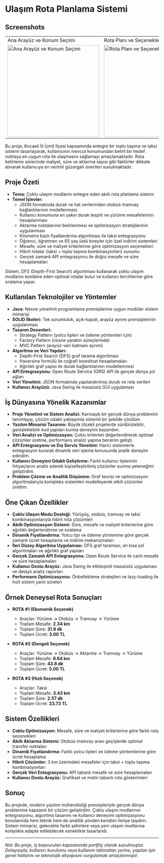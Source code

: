 # Ulaşım Rota Planlama Sistemi

## Screenshots
<table>
  <tr>
    <td>Ana Arayüz ve Konum Seçimi</td>
    <td>Rota Planı ve Seçenekler</td>
    <td>Rota Detayları ve Maliyet Analizi</td>
  </tr>
  <tr>
    <td><img src="screenshots/ss1.jpeg" alt="Ana Arayüz ve Konum Seçimi" width="300px"></td>
    <td><img src="screenshots/ss2.jpeg" alt="Rota Planı ve Seçenekler" width="300px"></td>
    <td><img src="screenshots/ss3.jpeg" alt="Rota Detayları ve Maliyet Analizi" width="300px"></td>
  </tr>
</table>

Bu proje, Kocaeli İli İzmit İlçesi kapsamında entegre bir toplu taşıma ve taksi sistemi tasarlayarak, kullanıcının mevcut konumundan belirli bir hedef noktaya en uygun rota ile ulaşmasını sağlamayı amaçlamaktadır. Rota belirleme sürecinde maliyet, süre ve aktarma sayısı gibi faktörler dikkate alınarak kullanıcıya en verimli güzergah önerileri sunulmaktadır.

## Proje Özeti

- **Tema:** Çoklu ulaşım modlarını entegre eden akıllı rota planlama sistemi
- **Temel İşlevler:**
  - JSON formatında durak ve hat verilerinden otobüs-tramvay bağlantılarının modellenmesi
  - Kullanıcı konumuna en yakın durak tespiti ve yürüme mesafelerinin hesaplanması
  - Aktarma noktalarının belirlenmesi ve optimizasyon stratejilerinin uygulanması
  - Kilometre bazlı fiyatlandırma algoritması ile taksi entegrasyonu
  - Öğrenci, öğretmen ve 65 yaş üstü bireyler için özel indirim sistemleri
  - Mesafe, süre ve maliyet kriterlerine göre optimizasyon seçenekleri
  - Hibrit rotalar (taksi + toplu taşıma kombinasyonları) sunumu
  - Gerçek zamanlı API entegrasyonu ile doğru mesafe ve süre hesaplamaları

Sistem, DFS (Depth-First Search) algoritması kullanarak çoklu ulaşım modlarını kombine eden optimal rotalar bulur ve kullanıcı tercihlerine göre sıralama yapar.

## Kullanılan Teknolojiler ve Yöntemler

- **Java:** Nesne yönelimli programlama prensiplerine uygun modüler sistem mimarisi
- **SOLID İlkeleri:** Tek sorumluluk, açık-kapalı, arayüz ayrımı prensiplerinin uygulanması
- **Tasarım Desenleri:**
  - Strategy Pattern (yolcu tipleri ve ödeme yöntemleri için)
  - Factory Pattern (nesne yaratım süreçlerinde)
  - MVC Pattern (arayüz-veri katmanı ayrımı)
- **Algoritma ve Veri Yapıları:**
  - Depth-First Search (DFS) graf tarama algoritması
  - Haversine formülü ile coğrafi koordinat hesaplamaları
  - Ağırlıklı graf yapısı ile durak bağlantılarının modellenmesi
- **API Entegrasyonu:** Open Route Service (ORS) API ile gerçek dünya yol ağları
- **Veri Yönetimi:** JSON formatında yapılandırılmış durak ve rota verileri
- **Kullanıcı Arayüzü:** Java Swing ile masaüstü GUI uygulaması

## İş Dünyasına Yönelik Kazanımlar

- **Proje Yönetimi ve Sistem Analizi:** Karmaşık bir gerçek dünya problemini tanımlayıp, çözüm odaklı yaklaşımla sistemli bir şekilde çözdüm.
- **Yazılım Mimarisi Tasarımı:** Büyük ölçekli projelerde sürdürülebilir, genişletilebilir kod yapıları kurma deneyimi kazandım.
- **Veri Analizi ve Optimizasyon:** Çoklu kriterleri değerlendirerek optimal çözümler üretme, performans analizi yapma becerim gelişti.
- **API Entegrasyonu ve Dış Servis Yönetimi:** Harici sistemlerle entegrasyon kurarak dinamik veri işleme konusunda pratik deneyim edindim.
- **Kullanıcı Deneyimi Odaklı Geliştirme:** Farklı kullanıcı tiplerinin ihtiyaçlarını analiz ederek kişiselleştirilmiş çözümler sunma yeteneğimi geliştirdim.
- **Problem Çözme ve Analitik Düşünme:** Graf teorisi ve optimizasyon algoritmalarıyla kompleks sistemleri modelleyerek etkili çözümler ürettim.

## Öne Çıkan Özellikler

- **Çoklu Ulaşım Modu Desteği:** Yürüyüş, otobüs, tramvay ve taksi kombinasyonlarıyla hibrit rota çözümleri
- **Akıllı Optimizasyon Sistemi:** Süre, mesafe ve maliyet kriterlerine göre ağırlıklı değerlendirme ve sıralama
- **Dinamik Fiyatlandırma:** Yolcu tipi ve ödeme yöntemine göre gerçek zamanlı ücret hesaplama ve indirim mekanizmaları
- **İleri Düzey Algoritma Uygulaması:** DFS graf taraması, en kısa yol algoritmaları ve ağırlıklı graf yapıları
- **Gerçek Zamanlı API Entegrasyonu:** Open Route Service ile canlı mesafe ve süre hesaplamaları
- **Kullanıcı Dostu Arayüz:** Java Swing ile etkileşimli masaüstü uygulaması ve detaylı analiz raporları
- **Performans Optimizasyonu:** Önbellekleme stratejileri ve lazy-loading ile hızlı sistem yanıt süreleri

## Örnek Deneysel Rota Sonuçları

- **ROTA #1 (Ekonomik Seçenek)**
  - Araçlar: Yürüme → Otobüs → Tramvay → Yürüme
  - Toplam Mesafe: **2.34 km**
  - Toplam Süre: **31.8 dk**
  - Toplam Ücret: **3.00 TL**

- **ROTA #2 (Dengeli Seçenek)**
  - Araçlar: Yürüme → Otobüs → Aktarma → Tramvay → Yürüme
  - Toplam Mesafe: **6.64 km**
  - Toplam Süre: **43.8 dk**
  - Toplam Ücret: **5.00 TL**

- **ROTA #3 (Hızlı Seçenek)**
  - Araçlar: Taksi
  - Toplam Mesafe: **3.43 km**
  - Toplam Süre: **2.57 dk**
  - Toplam Ücret: **23.73 TL**

## Sistem Özellikleri

- **Çoklu Optimizasyon:** Mesafe, süre ve maliyet kriterlerine göre farklı rota seçenekleri
- **Akıllı Aktarma Sistemi:** Otobüs-tramvay arası geçişlerde optimal transfer noktaları
- **Dinamik Fiyatlandırma:** Farklı yolcu tipleri ve ödeme yöntemlerine göre ücret hesaplama
- **Hibrit Çözümler:** 3 km üzerindeki mesafeler için taksi + toplu taşıma kombinasyonları
- **Gerçek Veri Entegrasyonu:** API tabanlı mesafe ve süre hesaplamaları
- **Kullanıcı Dostu Arayüz:** Grafiksel ve metin tabanlı rota gösterimleri

## Sonuç

Bu projede, modern yazılım mühendisliği prensipleriyle gerçek dünya problemine kapsamlı bir çözüm geliştirdim. Çoklu ulaşım modlarının entegrasyonu, algoritma tasarımı ve kullanıcı deneyimi optimizasyonu konularında hem teknik hem de analitik yönden kendimi ileriye taşıdım. Sistem mimarisi, gelecekte farklı şehirlere veya yeni ulaşım modlarına kolaylıkla adapte edilebilecek esneklikte tasarlandı.

---

*Not: Bu proje, iş başvuruları kapsamında portföy olarak sunulmuştur. Dolayısıyla, kullanıcı kurulumu veya kullanım talimatları yerine, yapılan işin genel hatlarını ve teknolojik altyapısını vurgulamak amaçlanmıştır.*
